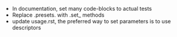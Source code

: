 * In documentation, set many code-blocks to actual tests
* Replace .presets.<name> with .set_<name> methods
* update usage.rst, the preferred way to set parameters is to use descriptors